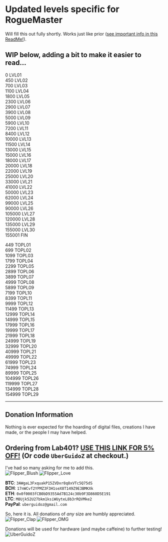 # Updated levels specific for RogueMaster

Will fill this out fully shortly. Works just like prior ([see important info in this ReadMe!](https://github.com/UberGuidoZ/Flipper/blob/main/Dolphin_Level/ReadMe.md)).

## WIP below, adding a bit to make it easier to read...

0 LVL01<br>
450 LVL02<br>
700 LVL03<br>
1100 LVL04<br>
1800 LVL05<br>
2300 LVL06<br>
2900 LVL07<br>
3900 LVL08<br>
5000 LVL09<br>
5900 LVL10<br>
7200 LVL11<br>
8400 LVL12<br>
10000 LVL13<br>
11500 LVL14<br>
13000 LVL15<br>
15000 LVL16<br>
18000 LVL17<br>
20000 LVL18<br>
22000 LVL19<br>
25000 LVL20<br>
33000 LVL21<br>
41000 LVL22<br>
50000 LVL23<br>
62000 LVL24<br>
99000 LVL25<br>
90000 LVL26<br>
105000 LVL27<br>
120000 LVL28<br>
135000 LVL29<br>
155000 LVL30<br>
155001 FIN

449 TOPL01<br>
699 TOPL02<br>
1099 TOPL03<br>
1799 TOPL04<br>
2299 TOPL05<br>
2899 TOPL06<br>
3899 TOPL07<br>
4999 TOPL08<br>
5899 TOPL09<br>
7199 TOPL10<br>
8399 TOPL11<br>
9999 TOPL12<br>
11499 TOPL13<br>
12999 TOPL14<br>
14999 TOPL15<br>
17999 TOPL16<br>
19999 TOPL17<br>
21999 TOPL18<br>
24999 TOPL19<br>
32999 TOPL20<br>
40999 TOPL21<br>
49999 TOPL22<br>
61999 TOPL23<br>
74999 TOPL24<br>
89999 TOPL25<br>
104999 TOPL26<br>
119999 TOPL27<br>
134999 TOPL28<br>
154999 TOPL29<br>

-----

## Donation Information

Nothing is ever expected for the hoarding of digital files, creations I have made, or the people I may have helped.

## Ordering from Lab401? [USE THIS LINK FOR 5% OFF!](https://lab401.com/r?id=vsmgoc) (Or code `UberGuidoZ` at checkout.)

I've had so many asking for me to add this.<br>
![Flipper_Blush](https://user-images.githubusercontent.com/57457139/183561666-4424a3cc-679b-4016-a368-24f7e7ad0a88.jpg) ![Flipper_Love](https://user-images.githubusercontent.com/57457139/183561692-381d37bd-264f-4c88-8877-e58d60d9be6e.jpg)

**BTC**: `3AWgaL3FxquakP15ZVDxr8q8xVTc5Q75dS`<br>
**BCH**: `17nWCvf2YPMZ3F3H1seX8T149Z9E3BMKXk`<br>
**ETH**: `0x0f0003fCB0bD9355Ad7B124c30b9F3D860D5E191`<br>
**LTC**: `M8Ujk52U27bkm1ksiWUyteL8b3rRQVMke2`<br>
**PayPal**: `uberguidoz@gmail.com`

So, here it is. All donations of *any* size are humbly appreciated.<br>
![Flipper_Clap](https://user-images.githubusercontent.com/57457139/183561789-2e853ede-8ef7-41e8-a67c-716225177e5d.jpg) ![Flipper_OMG](https://user-images.githubusercontent.com/57457139/183561787-e21bdc1e-b316-4e67-b327-5129503d0313.jpg)

Donations will be used for hardware (and maybe caffeine) to further testing!<br>
![UberGuidoZ](https://cdn.discordapp.com/emojis/1000632669622767686.gif)